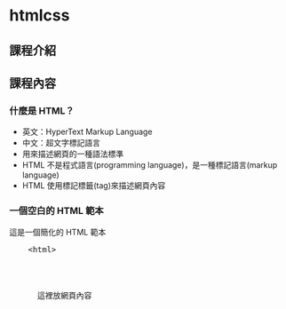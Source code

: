 # htmlcss

## 課程介紹

## 課程內容

### 什麼是 HTML？
* 英文：HyperText Markup Language
* 中文：超文字標記語言
* 用來描述網頁的一種語法標準
* HTML 不是程式語言(programming language)，是一種標記語言(markup language)
* HTML 使用標記標籤(tag)來描述網頁內容

### 一個空白的 HTML 範本

這是一個簡化的 HTML 範本

<pre>
    &lt;html&gt;
    <head>
      <title>這是網頁標題只能放文字</title>  
    </head>
    <body>
      這裡放網頁內容
    </body>
    </html>
</pre>
